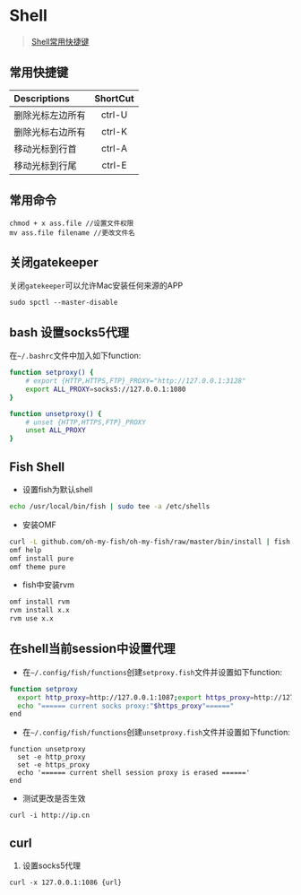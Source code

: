 # Shell

> [Shell常用快捷键](https://github.com/hokein/Wiki/wiki/Bash-Shell%E5%B8%B8%E7%94%A8%E5%BF%AB%E6%8D%B7%E9%94%AE)

## 常用快捷键

Descriptions |    ShortCut
:----------- | :-------------:
删除光标左边所有 | ctrl-U
删除光标右边所有 | ctrl-K
移动光标到行首 | ctrl-A
移动光标到行尾 | ctrl-E

## 常用命令

```
chmod + x ass.file //设置文件权限
mv ass.file filename //更改文件名
```

## 关闭gatekeeper

关闭`gatekeeper`可以允许Mac安装任何来源的APP

```
sudo spctl --master-disable
```

## bash 设置socks5代理

在`~/.bashrc`文件中加入如下function:

```bash
function setproxy() {
    # export {HTTP,HTTPS,FTP}_PROXY="http://127.0.0.1:3128"
    export ALL_PROXY=socks5://127.0.0.1:1080
}

function unsetproxy() {
    # unset {HTTP,HTTPS,FTP}_PROXY
    unset ALL_PROXY
}
```

## Fish Shell

- 设置fish为默认shell

``` bash
echo /usr/local/bin/fish | sudo tee -a /etc/shells
```

- 安装OMF

```bash
curl -L github.com/oh-my-fish/oh-my-fish/raw/master/bin/install | fish
omf help
omf install pure
omf theme pure
```

- fish中安装rvm

```bash
omf install rvm
rvm install x.x
rvm use x.x
```

## 在shell当前session中设置代理

- 在`~/.config/fish/functions`创建`setproxy.fish`文件并设置如下function:

```bash
function setproxy
  export http_proxy=http://127.0.0.1:1087;export https_proxy=http://127.0.0.1:1087;
  echo "====== current socks proxy:"$https_proxy"======"
end
```

- 在`~/.config/fish/functions`创建`unsetproxy.fish`文件并设置如下function:

```
function unsetproxy
  set -e http_proxy
  set -e https_proxy
  echo '====== current shell session proxy is erased ======'
end
```

- 测试更改是否生效

```
curl -i http://ip.cn
```

## curl

1. 设置socks5代理

```
curl -x 127.0.0.1:1086 {url}
```
